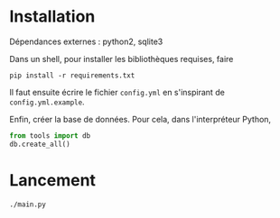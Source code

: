 Installation
============
Dépendances externes : python2, sqlite3

Dans un shell, pour installer les bibliothèques requises, faire

`pip install -r requirements.txt`

Il faut ensuite écrire le fichier `config.yml` en s'inspirant de `config.yml.example`.


Enfin, créer la base de données. Pour cela, dans l'interpréteur Python,

```python
from tools import db
db.create_all()
```

Lancement
=========

`./main.py`
